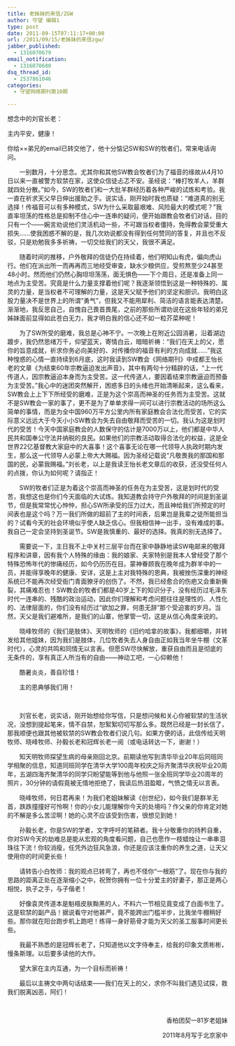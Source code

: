 ```yaml
---
title: 老姊妹的来信/ZGW
author: 守望 编辑1
type: post
date: 2011-09-15T07:11:17+00:00
url: /2011/09/15/老姊妹的来信zgw/
jabber_published:
  - 1316070679
email_notification:
  - 1316070680
dsq_thread_id:
  - 2537861046
categories:
  - 守望网络期刊第10期

---
```

想念中的刘官长老：

主内平安，健康！

你给××弟兄的email已转交他了，他十分惦记SW和SW的牧者们，常来电话询问。<!--more-->

&nbsp;&nbsp;&nbsp;&nbsp;&nbsp;&nbsp;&nbsp;一别数月，十分思念。尤其你和其他SW教会牧者们为了福音的缘故从4月10日以来一直被警方软禁在家，这使众信徒忐忑不安。圣经说：“棒打牧羊人，羊群就四处分散。”如今，SW的牧者们和一大批羊群经历着各种严峻的试炼和考验。我一直在祈求天父早日伸出援助之手。说实话，刚开始时我也质疑：“难道真的别无选择！传福音可以有多种模式，SW为什么采取最艰难、风险最大的模式呢？”我直率坦荡的性格总是抑制不住心中一连串的疑问，便开始跟教会牧者们对话，目的只有一个——婉言劝说他们灵活机动一些，不可跟当权者僵持，免得教会蒙受重大损失……使我困惑不解的是，我几次劝说都没有得到任何赞同的答复，并且也不反驳，只是劝勉我多多祈祷，一切交给我们的天父，我很不满足。

&nbsp;&nbsp;&nbsp;&nbsp;&nbsp;&nbsp;&nbsp;随着时间的推移，户外敬拜的信徒仍在持续着，他们明知山有虎，偏向虎山行。他们在派出所一而再再而三地经受审查，缺水少粮供应，受煎熬至少24甚至48小时。然而他们仍然心胸坦坦荡荡，面无惧色——下个周日，还是准备上同一地点为主受苦。究竟是什么力量支撑着他们呢？我逐渐领悟到这是一种特殊的、属灵的力量，是当权者不可理解的力量，这是天父赋予他们的坚定和胆识。我明白这股力量决不是世界上的所谓“勇气”，但我又不能用犀利、简洁的语言能表达清楚。渐渐地，我反思自己，自愧自己畏首畏尾，之前的那些所谓劝说在这些年轻的弟兄姊妹面前显得如此苍白无力，我才明白我的信心还不如一粒芥菜种呢！

&nbsp;&nbsp;&nbsp;&nbsp;&nbsp;&nbsp;&nbsp;为了SW所受的磨难，我总是心神不宁。一次晚上在附近公园消暑，沿着湖边踱步，我仍然思绪万千，仰望蓝天，寄情白云，暗暗祈祷：“我们在天上的父，愿你的旨意成就，祈求你务必向美好的、对传播你的福音有利的方向成就……”我这种惶惑的心情一直持续到6月底，这时我读到SW教会《网络期刊》中成都王怡长老的文章《为结束60年宗教逼迫发出声音》，其中有两句十分精辟的话，“上一代传道人，因宗教逼迫本身而为主受苦。这一代传道人，要因着结束宗教逼迫而预备为主受苦。”我心中的迷团突然解开，困惑多日的头绪也开始清晰起来，这么看来，SW教会上上下下所经受的磨难，正是为这个崇高而神圣的任务而为主受苦。这就不是SW教会一家的事了，更不是为了单单求得一间可以进行宗教活动的场所这么简单的事情，而是为全中国960万平方公里内所有家庭教会合法化而受苦，它的实际意义远远大于今天小小SW教会为失去自由敬拜而受苦的一切。我认为这是划时代的受苦！今天中国家庭教会的人数保守的估计是7000万以上，他们都是中华人民共和国奉公守法并纳税的良民。如果他们的宗教活动取得合法化的权益，这是全世界22亿基督教大家庭中的大喜事！这个喜事无论在哪一代领导人执政时期内发生，那么这一代领导人必蒙上帝大大赐福。因为圣经记载说“凡敬畏我的那国和那国的民，必蒙我赐福。”刘长老，以上是我读王怡长老文章后的收获，还没受任何人的点拨，你认为如何呢？请指正！

&nbsp;&nbsp;&nbsp;&nbsp;&nbsp;&nbsp;&nbsp;SW的牧者们正是为着这个崇高而神圣的任务在为主受苦，这是划时代的受苦，我想这也是你们今天面临的大试炼。我知道教会持守户外敬拜的时间是到圣诞节，但是我常常忧心忡忡，担心SW所承受的压力过大，而且神给我们所预定的时间表也是这个吗？万一我们所做的超前了主的时间表，后果岂是我辈之徒所能担当的？试看今天的社会环境似乎使人缺乏信心。但我相信神一出手，没有难成的事。我自己一定会坚持到圣诞节。SW是我慎重的、最好的选择。我真的别无选择了。

&nbsp;&nbsp;&nbsp;&nbsp;&nbsp;&nbsp;&nbsp;需要说一下，主日我不上中关村三层平台而在家中静静地读SW电邮来的敬拜程序和讲章，因有我个人特殊的缘由：我的娘家、夫家特别是我本人曾经受了那个特殊恐怖年代的惨痛经历，如今仍历历在目。蒙神眷顾我在晚年成为群羊中的一员，并能得享晚年的健康、安详，这是上主对我特殊的恩典，我被挫伤深重的神经系统已不能再次经受衙门青面獠牙的创伤了。不然，我已经愈合的伤疤又会重新撕裂，其痛难忍也！SW教会的牧者们都是40岁上下的知识分子，没有经历过毛泽东时代一连串的、残酷的政治运动，因此你们理解和考虑问题往往是理性的、人性化的、法律层面的，你们没有经历过“欲加之罪，何患无辞”那个受迫害的岁月。当然，天父是我们避难所，是我们的山寨，他掌管一切，这是从信心角度来说的。

&nbsp;&nbsp;&nbsp;&nbsp;&nbsp;&nbsp;&nbsp;晓峰牧师的《我们是肢体》、天明牧师的《旧约哈拿的故事》，我都细嚼，并转发给其他姐妹，因为我们是肢体，几位牧者失去人身自由正如我当年坐牛棚（文革时代），心灵的共鸣和同情无以言表。但愿SW尽快解放，重获自由而且是彻底的无条件的，享有真正人所当有的自由——神动工吧，一心仰赖他！

&nbsp;&nbsp;&nbsp;&nbsp;&nbsp;&nbsp;&nbsp;酷暑炎炎，善自珍惜！

&nbsp;&nbsp;&nbsp;&nbsp;&nbsp;&nbsp;&nbsp;主的恩典够我们用！

&nbsp;

&nbsp;&nbsp;&nbsp;&nbsp;&nbsp;&nbsp;&nbsp;刘官长老，说实话，刚开始想给你写信，只是想问候和关心你被软禁的生活状况，没想到提起笔来，情不自禁，恕絮絮叨叨写那么多。既然已经是一封长信了，那我顺便也跟其他被软禁的SW教会牧者们说几句。如果方便的话，此信传给天明牧师、晓峰牧师、孙毅长老和冠辉长老一阅（或电话转达一下，谢谢！）

&nbsp;&nbsp;&nbsp;&nbsp;&nbsp;&nbsp;&nbsp;知天明牧师探望生病的母亲刚回北京。前期读他写到清华毕业20年后同班同学相聚的信息，知道同班同学在清华大学100周年校庆之际齐聚清华庆祝毕业20周年，五湖四海齐聚清华的同学只盼望能等到他与他照一张全班同学毕业20周年的照片，30分钟的请假竟被无情地拒绝了，我读后热泪盈眶，气愤之情无以言表。

&nbsp;&nbsp;&nbsp;&nbsp;&nbsp;&nbsp;&nbsp;晓峰牧师，何日君再来！为我们老姐妹解读《创世纪》，如今我们是群羊无首，跌跌撞撞好可怜啊！你的小女儿能理解你今天的处境吗？作父亲的你肯定对她的不解是多么苦涩啊！她的心灵不应该受到伤害，很想见到她！

&nbsp;&nbsp;&nbsp;&nbsp;&nbsp;&nbsp;&nbsp;孙毅长老，你是SW的学者，文字呼吁的笔耕者。我十分敬重你的持矜自重，你对SW今天的劫难总是能从宏观的角度看问题，自己也愿作一枝蜡烛让一串串泪珠往下流！你较消瘦，任凭外边狂风急浪，你还是应该注重你的养生之道，让天父使用你的时间更长些！

&nbsp;&nbsp;&nbsp;&nbsp;&nbsp;&nbsp;&nbsp;请转告小白牧师：我的观点已转弯了，再也不怪你“一根筋”了。现在你与我的思路的距离正处在逐渐缩小之中，祝贺你拥有一位十分爱主的好妻子，那正是两心相悦，执子之手，与子偕老！

&nbsp;&nbsp;&nbsp;&nbsp;&nbsp;&nbsp;&nbsp;好像袁灵传道本是魁梧皮肤黝黑的人，不料六一节相见竟变成了白面书生了。这是软禁的副产品！据说看守对他甚严，竟不能跨出门槛半步，比我坐牛棚稍好些。那你就在阳台跑步机上跑吧！练得一身好筋骨才能为天父的圣工服事时间更长些。

&nbsp;&nbsp;&nbsp;&nbsp;&nbsp;&nbsp;&nbsp;我最不熟悉的是冠辉长老了，只知道他以文字侍奉主，给我的印象文质彬彬，慢条斯理。以后要多读他的大作。

&nbsp;&nbsp;&nbsp;&nbsp;&nbsp;&nbsp;&nbsp;望大家在主内互通，为一个目标而祈祷！

&nbsp;&nbsp;&nbsp;&nbsp;&nbsp;&nbsp;&nbsp;最后以主祷文中两句话结束——我们在天上的父，求你不叫我们遇见试探，救我们脱离凶恶，阿们！

&nbsp;

<p align="right">
  香柏团契一81岁老姐妹
</p>

<p align="right">
  2011年8月写于北京家中
</p>